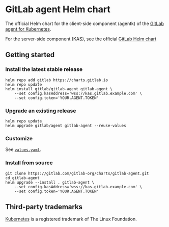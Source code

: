 # GitLab agent Helm chart

The official Helm chart for the client-side component (agentk) of the [GitLab agent for
Kubernetes](https://gitlab.com/gitlab-org/cluster-integration/gitlab-agent/).

For the server-side component (KAS), see the official [GitLab Helm chart](https://gitlab.com/gitlab-org/charts/gitlab)

## Getting started

### Install the latest stable release

```shell
helm repo add gitlab https://charts.gitlab.io
helm repo update
helm install gitlab/gitlab-agent gitlab-agent \
    --set config.kasAddress='wss://kas.gitlab.example.com' \
    --set config.token='YOUR.AGENT.TOKEN'
```

### Upgrade an existing release

```shell
helm repo update
helm upgrade gitlab/agent gitlab-agent --reuse-values
```

### Customize

See [`values.yaml`](./values.yaml).

### Install from source

``` shell
git clone https://gitlab.com/gitlab-org/charts/gitlab-agent.git
cd gitlab-agent
helm upgrade --install . gitlab-agent \
    --set config.kasAddress='wss://kas.gitlab.example.com' \
    --set config.token='YOUR.AGENT.TOKEN'
```

## Third-party trademarks

[Kubernetes](https://kubernetes.io/) is a registered trademark of The Linux Foundation.
